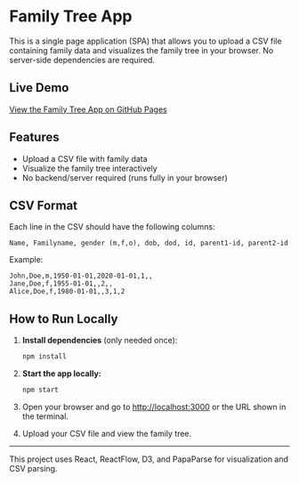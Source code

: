 # Family Tree App

This is a single page application (SPA) that allows you to upload a CSV file containing family data and visualizes the family tree in your browser. No server-side dependencies are required.

## Live Demo

[View the Family Tree App on GitHub Pages](https://danielmeixner.github.io/FamilyTree/)

## Features
- Upload a CSV file with family data
- Visualize the family tree interactively
- No backend/server required (runs fully in your browser)

## CSV Format
Each line in the CSV should have the following columns:

```
Name, Familyname, gender (m,f,o), dob, dod, id, parent1-id, parent2-id
```

Example:
```
John,Doe,m,1950-01-01,2020-01-01,1,,
Jane,Doe,f,1955-01-01,,2,,
Alice,Doe,f,1980-01-01,,3,1,2
```

## How to Run Locally

1. **Install dependencies** (only needed once):
   ```sh
   npm install
   ```
2. **Start the app locally:**
   ```sh
   npm start
   ```
3. Open your browser and go to [http://localhost:3000](http://localhost:3000) or the URL shown in the terminal.

4. Upload your CSV file and view the family tree.

---

This project uses React, ReactFlow, D3, and PapaParse for visualization and CSV parsing.

